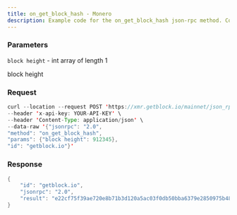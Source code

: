 ```yaml
---
title: on_get_block_hash - Monero
description: Example code for the on_get_block_hash json-rpc method. Сomplete guide on how to use on_get_block_hash json-rpc in GetBlock.io Web3 documentation.
---
```


### Parameters

`block height` - int array of length 1

block height

### Request

``` java
curl --location --request POST 'https://xmr.getblock.io/mainnet/json_rpc' \ 
--header 'x-api-key: YOUR-API-KEY' \ 
--header 'Content-Type: application/json' \ 
--data-raw '{"jsonrpc": "2.0",
"method": "on_get_block_hash",
"params": {"block height": 912345},
"id": "getblock.io"}'
```

###  Response

``` java
{
    "id": "getblock.io",
    "jsonrpc": "2.0",
    "result": "e22cf75f39ae720e8b71b3d120a5ac03f0db50bba6379e2850975b4859190bc6"
}
```
